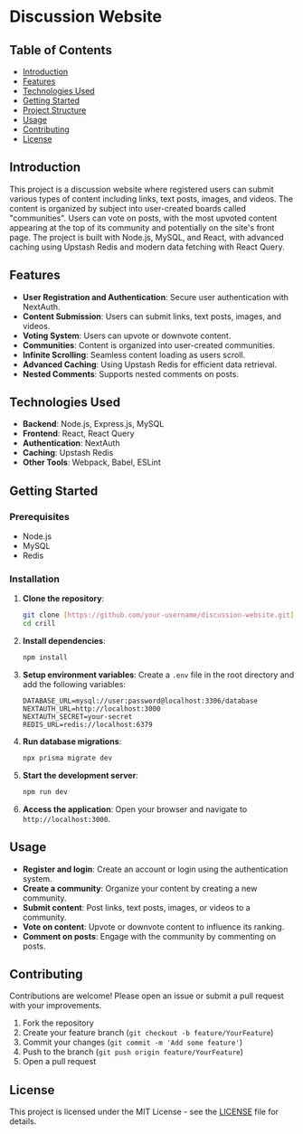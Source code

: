 # Discussion Website

## Table of Contents
- [Introduction](#introduction)
- [Features](#features)
- [Technologies Used](#technologies-used)
- [Getting Started](#getting-started)
- [Project Structure](#project-structure)
- [Usage](#usage)
- [Contributing](#contributing)
- [License](#license)

## Introduction
This project is a discussion website where registered users can submit various types of content including links, text posts, images, and videos. The content is organized by subject into user-created boards called "communities". Users can vote on posts, with the most upvoted content appearing at the top of its community and potentially on the site's front page. The project is built with Node.js, MySQL, and React, with advanced caching using Upstash Redis and modern data fetching with React Query.

## Features
- **User Registration and Authentication**: Secure user authentication with NextAuth.
- **Content Submission**: Users can submit links, text posts, images, and videos.
- **Voting System**: Users can upvote or downvote content.
- **Communities**: Content is organized into user-created communities.
- **Infinite Scrolling**: Seamless content loading as users scroll.
- **Advanced Caching**: Using Upstash Redis for efficient data retrieval.
- **Nested Comments**: Supports nested comments on posts.

## Technologies Used
- **Backend**: Node.js, Express.js, MySQL
- **Frontend**: React, React Query
- **Authentication**: NextAuth
- **Caching**: Upstash Redis
- **Other Tools**: Webpack, Babel, ESLint

## Getting Started

### Prerequisites
- Node.js
- MySQL
- Redis

### Installation
1. **Clone the repository**:
    ```bash
    git clone [https://github.com/your-username/discussion-website.git](https://github.com/Harsh-Mathur-1503/crill.git)
    cd crill
    ```

2. **Install dependencies**:
    ```bash
    npm install
    ```

3. **Setup environment variables**:
    Create a `.env` file in the root directory and add the following variables:
    ```env
    DATABASE_URL=mysql://user:password@localhost:3306/database
    NEXTAUTH_URL=http://localhost:3000
    NEXTAUTH_SECRET=your-secret
    REDIS_URL=redis://localhost:6379
    ```

4. **Run database migrations**:
    ```bash
    npx prisma migrate dev
    ```

5. **Start the development server**:
    ```bash
    npm run dev
    ```

6. **Access the application**:
    Open your browser and navigate to `http://localhost:3000`.



## Usage
- **Register and login**: Create an account or login using the authentication system.
- **Create a community**: Organize your content by creating a new community.
- **Submit content**: Post links, text posts, images, or videos to a community.
- **Vote on content**: Upvote or downvote content to influence its ranking.
- **Comment on posts**: Engage with the community by commenting on posts.

## Contributing
Contributions are welcome! Please open an issue or submit a pull request with your improvements.

1. Fork the repository
2. Create your feature branch (`git checkout -b feature/YourFeature`)
3. Commit your changes (`git commit -m 'Add some feature'`)
4. Push to the branch (`git push origin feature/YourFeature`)
5. Open a pull request

## License
This project is licensed under the MIT License - see the [LICENSE](LICENSE) file for details.
